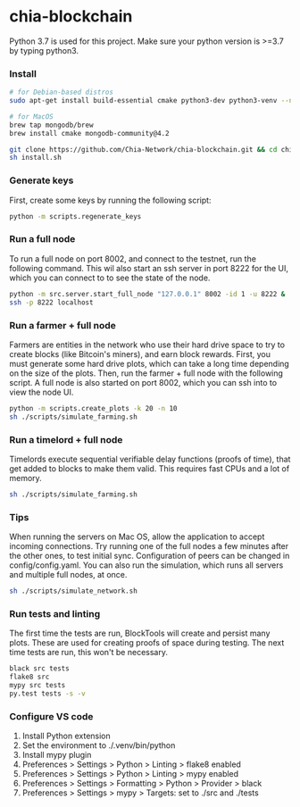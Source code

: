 # chia-blockchain
Python 3.7 is used for this project. Make sure your python version is >=3.7 by typing python3.

### Install

```bash
# for Debian-based distros
sudo apt-get install build-essential cmake python3-dev python3-venv --no-install-recommends mongodb-org=4.2.1

# for MacOS
brew tap mongodb/brew
brew install cmake mongodb-community@4.2

git clone https://github.com/Chia-Network/chia-blockchain.git && cd chia-blockchain
sh install.sh
```

### Generate keys
First, create some keys by running the following script:
```bash
python -m scripts.regenerate_keys
```

### Run a full node
To run a full node on port 8002, and connect to the testnet, run the following command.
This wil also start an ssh server in port 8222 for the UI, which you can connect to
to see the state of the node.
```bash
python -m src.server.start_full_node "127.0.0.1" 8002 -id 1 -u 8222 &
ssh -p 8222 localhost
```

### Run a farmer + full node
Farmers are entities in the network who use their hard drive space to try to create
blocks (like Bitcoin's miners), and earn block rewards. First, you must generate some hard drive plots, which
can take a long time depending on the size of the plots. Then, run the farmer + full node with
the following script. A full node is also started on port 8002, which you can ssh into to view the node UI.
```bash
python -m scripts.create_plots -k 20 -n 10
sh ./scripts/simulate_farming.sh
```

### Run a timelord + full node
Timelords execute sequential verifiable delay functions (proofs of time), that get added to
blocks to make them valid. This requires fast CPUs and a lot of memory.
```bash
sh ./scripts/simulate_farming.sh
```

### Tips
When running the servers on Mac OS, allow the application to accept incoming connections.
Try running one of the full nodes a few minutes after the other ones, to test initial sync.
Configuration of peers can be changed in config/config.yaml.
You can also run the simulation, which runs all servers and multiple full nodes, at once.

```bash
sh ./scripts/simulate_network.sh
```

### Run tests and linting
The first time the tests are run, BlockTools will create and persist many plots. These are used for creating
proofs of space during testing. The next time tests are run, this won't be necessary.
```bash
black src tests
flake8 src
mypy src tests
py.test tests -s -v
```


### Configure VS code
1. Install Python extension
2. Set the environment to ./.venv/bin/python
3. Install mypy plugin
4. Preferences > Settings > Python > Linting > flake8 enabled
5. Preferences > Settings > Python > Linting > mypy enabled
7. Preferences > Settings > Formatting > Python > Provider > black
6. Preferences > Settings > mypy > Targets: set to ./src and ./tests
